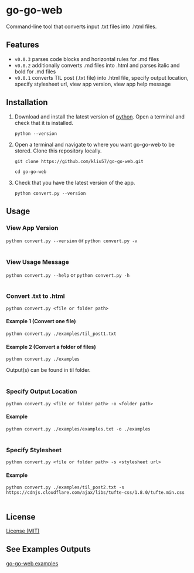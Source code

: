 # go-go-web

Command-line tool that converts input .txt files into .html files.

## Features

- `v0.0.3` parses code blocks and horizontal rules for .md files
- `v0.0.2` additionally converts .md files into .html and parses italic and bold for .md files
- `v0.0.1` converts TIL post (.txt file) into .html file, specify output location, specify stylesheet url, view app version, view app help message

## Installation

1. Download and install the latest version of [python](https://www.python.org/downloads/). Open a terminal and check that it is installed.

   `python --version`
   
2. Open a terminal and navigate to where you want go-go-web to be stored. Clone this repository locally.
    
   `git clone https://github.com/kliu57/go-go-web.git`

   `cd go-go-web`
   
3. Check that you have the latest version of the app.

   `python convert.py --version`

## Usage

### View App Version

`python convert.py --version` or `python convert.py -v`
</br></br>

### View Usage Message

`python convert.py --help` or `python convert.py -h`
</br></br>

### Convert .txt to .html

`python convert.py <file or folder path>`

#### Example 1 (Convert one file)
`python convert.py ./examples/til_post1.txt`

#### Example 2 (Convert a folder of files)
`python convert.py ./examples`

Output(s) can be found in til folder.
</br></br>

### Specify Output Location

`python convert.py <file or folder path> -o <folder path>`

#### Example
`python convert.py ./examples/examples.txt -o ./examples`
</br></br>

### Specify Stylesheet

`python convert.py <file or folder path> -s <stylesheet url>`

#### Example
`python convert.py ./examples/til_post2.txt -s https://cdnjs.cloudflare.com/ajax/libs/tufte-css/1.8.0/tufte.min.css`
</br></br>

## License

[License (MIT)](LICENSE.md)

## See Examples Outputs

[go-go-web examples](https://kliu57.github.io/gogoweb/)
